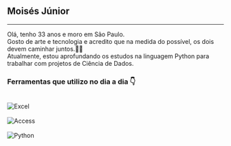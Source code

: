 ## Moisés Júnior
<hr/>
Olá, tenho 33 anos e moro em São Paulo.<br/>
Gosto de arte e tecnologia e acredito que na medida do possível, os dois devem caminhar juntos.🙏🤝
<br/>
Atualmente, estou aprofundando os estudos na linguagem Python para trabalhar com projetos de Ciência de Dados. 

### Ferramentas que utilizo no dia a dia 👇
<div stryle="display: inline_block"><br/>
    <img align alt="Excel" src="https://img.shields.io/badge/Microsoft_Excel-217346?style=for-the-badge&logo=microsoft-excel&logoColor=white">
</div>
<div stryle="display: inline_block"><br/>
    <img align alt="Access" src="https://img.shields.io/badge/Microsoft_Access-A4373A?style=for-the-badge&logo=microsoft-access&logoColor=white">
</div>
<div stryle="display: inline_block"><br/>
    <img align alt="Python" src="https://img.shields.io/badge/python-3670A0?style=for-the-badge&logo=python&logoColor=ffdd54">
</div>


